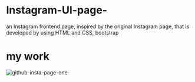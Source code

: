 # Instagram-UI-page-
an Instagram frontend page, inspired by the original Instagram page, that is developed by using HTML and CSS, bootstrap
# my work 

![github-insta-page-one](https://github.com/subinurmusa/instagram-UI-page-/assets/126903155/86774472-3a41-423f-904f-8724191a7881)







